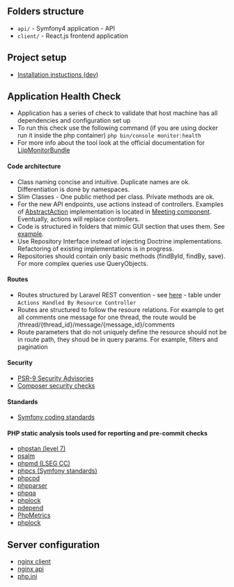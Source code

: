 ## Folders structure
  * `api/` - Symfony4 application - API
  * `client/` - React.js frontend application
       
## Project setup
  * [Installation instuctions (dev)](api/docs/installation-instuctions-development.md)
  
## Application Health Check
  * Application has a series of check to validate that host machine has all dependencies and configuration set up
  * To run this check use the following command (if you are using docker run it inside the php container) `php bin/console monitor:health`
  * For more info about the tool look at the official documentation for [LiipMonitorBundle](https://github.com/liip/LiipMonitorBundle)

#### Code architecture
  * Class naming concise and intuitive. Duplicate names are ok. Differentiation is done by namespaces. 
  * Slim Classes - One public method per class. Private methods are ok.
  * For the new API endpoints, use actions instead of controllers. Examples of [AbstractAction](api/src/Utils/AbstractAction.php) implementation is located in [Meeting component](api/src/Meetings/Application/Action/MeetingForm/CreateMeetingAction.php). Eventually, actions will replace controllers.
  * Code is structured in folders that mimic GUI section that uses them. See [example](api/docs/code-architecture-example.md).
  * Use Repository Interface instead of injecting Doctrine implementations. Refactoring of existing implementations is in progress.
  * Repositories should contain only basic methods (findById, findBy, save). For more complex queries use QueryObjects.

#### Routes  
  * Routes structured by Laravel REST convention - see [here](https://laravel.com/docs/5.7/controllers#resource-controllers) - table under `Actions Handled By Resource Controller`
  * Routes are structured to follow the resoure relations. For example to get all comments one message for one thread, the route would be /thread/{thread_id}/message/{message_id}/comments
  * Route parameters that do not uniquely define the resource should not be in route path, they shoud be in query params. For example, filters and pagination

#### Security
  * [PSR-9 Security Advisories](https://github.com/php-fig/fig-standards/blob/master/proposed/security-disclosure-publication.md)
  * [Composer security checks](https://security.sensiolabs.org/check)

#### Standards
  * [Symfony coding standards](http://symfony.com/doc/master/contributing/code/standards.html)

#### PHP static analysis tools used for reporting and pre-commit checks
  * [phpstan (level 7)](https://github.com/phpstan/phpstan)
  * [psalm](https://github.com/vimeo/psalm)
  * [phpmd (LSEG CC)](https://github.com/nikic/PHP-Parser)
  * [phpcs (Symfony standards)](https://github.com/squizlabs/PHP_CodeSniffer)
  * [phpcpd](https://github.com/sebastianbergmann/phpcpd)
  * [phpparser](https://github.com/nikic/PHP-Parser)
  * [phpqa](http://symfony.com/doc/master/contributing/code/standards.html)
  * [phplock](https://github.com/sebastianbergmann/phploc)
  * [pdepend](https://github.com/pdepend/pdepend)
  * [PhpMetrics](https://github.com/phpmetrics/PhpMetrics)
  * [phplock](https://github.com/sebastianbergmann/phploc)

## Server configuration
  * [nginx client](api/docs/configuration/default.conf)
  * [nginx api](api/docs/configuration/api.conf)
  * [php.ini](api/docs/configuration/php.ini)
